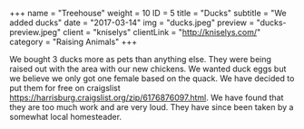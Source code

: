+++
name = "Treehouse"
weight = 10
ID = 5
title = "Ducks"
subtitle = "We added ducks"
date = "2017-03-14"
img = "ducks.jpeg"
preview = "ducks-preview.jpeg"
client = "kniselys"
clientLink = "http://kniselys.com/"
category = "Raising Animals"
+++

We bought 3 ducks more as pets than anything else. They were being raised out with the area with our new chickens. We wanted duck eggs but we believe we only got one female based on the quack. We have decided to put them for free on craigslist <https://harrisburg.craigslist.org/zip/6176876097.html>. We have found that they are too much work and are very loud. They have since been taken by a somewhat local homesteader.